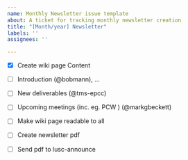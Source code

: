 ```yaml
---
name: Monthly Newsletter issue template
about: A ticket for tracking monthly newsletter creation
title: "[Month/year] Newsletter"
labels: ''
assignees: ''

---
```


- [x] Create wiki page 
Content
- [ ] Introduction (@bobmann), 
...
- [ ] New deliverables (@tms-epcc)
- [ ] Upcoming meetings (inc. eg. PCW ) (@markgbeckett)

- [ ] Make wiki page readable to all
- [ ] Create newsletter pdf 
- [ ] Send pdf to lusc-announce
